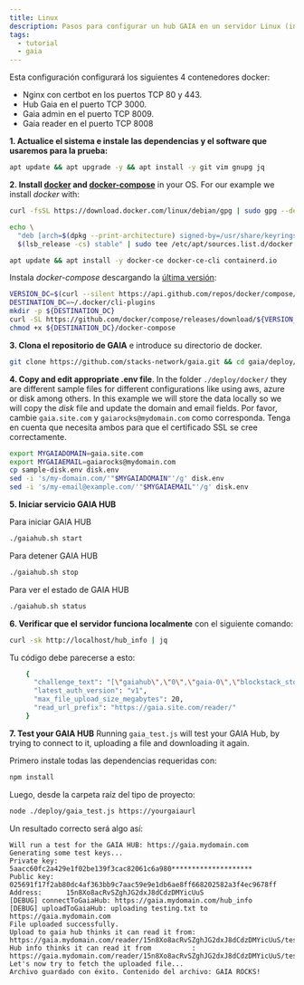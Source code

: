 ```yaml
---
title: Linux
description: Pasos para configurar un hub GAIA en un servidor Linux (instalación nueva). Este ejemplo está usando Debian, pero debería funcionar en cualquier distribución de Linux. It uses docker compose in the background.
tags:
  - tutorial
  - gaia
---
```


Esta configuración configurará los siguientes 4 contenedores docker:

- Nginx con certbot en los puertos TCP 80 y 443.
- Hub Gaia en el puerto TCP 3000.
- Gaia admin en el puerto TCP 8009.
- Gaia reader en el puerto TCP 8008

**1. Actualice el sistema e instale las dependencias y el software que usaremos para la prueba:**

```bash
apt update && apt upgrade -y && apt install -y git vim gnupg jq
```

**2. Install [docker](https://docs.docker.com/engine/install/debian/) and [docker-compose](https://docs.docker.com/compose/cli-command/#install-on-linux)** in your OS. For our example we install _docker_ with:

```bash
curl -fsSL https://download.docker.com/linux/debian/gpg | sudo gpg --dearmor -o /usr/share/keyrings/docker-archive-keyring.gpg

echo \
  "deb [arch=$(dpkg --print-architecture) signed-by=/usr/share/keyrings/docker-archive-keyring.gpg] https://download.docker.com/linux/debian \
  $(lsb_release -cs) stable" | sudo tee /etc/apt/sources.list.d/docker.list > /dev/null

apt update && apt install -y docker-ce docker-ce-cli containerd.io
```

Instala _docker-compose_ descargando la [última versión](https://github.com/docker/compose/releases):

```bash
VERSION_DC=$(curl --silent https://api.github.com/repos/docker/compose/releases/latest | jq .name -r)
DESTINATION_DC=~/.docker/cli-plugins
mkdir -p ${DESTINATION_DC}
curl -SL https://github.com/docker/compose/releases/download/${VERSION_DC}/docker-compose-linux-x86_64 -o ${DESTINATION_DC}/docker-compose
chmod +x ${DESTINATION_DC}/docker-compose
```

**3. Clona el repositorio de GAIA** e introduce su directorio de docker.

```bash
git clone https://github.com/stacks-network/gaia.git && cd gaia/deploy/docker
```

**4. Copy and edit appropriate .env file**. In the folder `./deploy/docker/` they are different sample files for different configurations like using aws, azure or disk among others. In this example we will store the data locally so we will copy the _disk_ file and update the domain and email fields. Por favor, cambie `gaia.site.com` y `gaiarocks@mydomain.com` como corresponda. Tenga en cuenta que necesita ambos para que el certificado SSL se cree correctamente.

```bash
export MYGAIADOMAIN=gaia.site.com
export MYGAIAEMAIL=gaiarocks@mydomain.com
cp sample-disk.env disk.env
sed -i 's/my-domain.com/'"$MYGAIADOMAIN"'/g' disk.env
sed -i 's/my-email@example.com/'"$MYGAIAEMAIL"'/g' disk.env

```

**5. Iniciar servicio GAIA HUB**

Para iniciar GAIA HUB

```bash
./gaiahub.sh start
```

Para detener GAIA HUB

```bash
./gaiahub.sh stop
```

Para ver el estado de GAIA HUB

```bash
./gaiahub.sh status
```

**6. Verificar que el servidor funciona localmente** con el siguiente comando:

```bash
curl -sk http://localhost/hub_info | jq
```

Tu código debe parecerse a esto:

```bash
    {
      "challenge_text": "[\"gaiahub\",\"0\",\"gaia-0\",\"blockstack_storage_please_sign\"]",
      "latest_auth_version": "v1",
      "max_file_upload_size_megabytes": 20,
      "read_url_prefix": "https://gaia.site.com/reader/"
    }
```

**7. Test your GAIA HUB** Running `gaia_test.js` will test your GAIA Hub, by trying to connect to it, uploading a file and downloading it again.

Primero instale todas las dependencias requeridas con:

```bash
npm install
```

Luego, desde la carpeta raíz del tipo de proyecto:

```bash
node ./deploy/gaia_test.js https://yourgaiaurl
```

Un resultado correcto será algo así:

```
Will run a test for the GAIA HUB: https://gaia.mydomain.com
Generating some test keys...
Private key:  5aacc60fc2a429e1f02be139f3cac82061c6a980********************
Public key:   025691f17f2ab80dc4af363bb9c7aac59e9e1db6ae8ff668202582a3f4ec9678ff
Address:      15n8Xo8acRvSZghJG2dxJ8dCdzDMYicUuS
[DEBUG] connectToGaiaHub: https://gaia.mydomain.com/hub_info
[DEBUG] uploadToGaiaHub: uploading testing.txt to https://gaia.mydomain.com
File uploaded successfully.
Upload to gaia hub thinks it can read it from: https://gaia.mydomain.com/reader/15n8Xo8acRvSZghJG2dxJ8dCdzDMYicUuS/testing.txt
Hub info thinks it can read it from          : https://gaia.mydomain.com/reader/15n8Xo8acRvSZghJG2dxJ8dCdzDMYicUuS/testing.txt
Let's now try to fetch the uploaded file...
Archivo guardado con éxito. Contenido del archivo: GAIA ROCKS!
```
